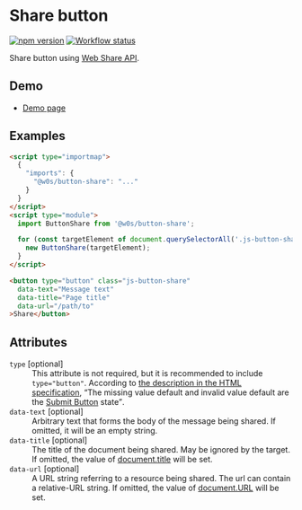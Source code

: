 # Share button

[![npm version](https://badge.fury.io/js/%40w0s%2Fbutton-share.svg)](https://www.npmjs.com/package/@w0s/button-share)
[![Workflow status](https://github.com/SaekiTominaga/frontend/actions/workflows/button-share.yml/badge.svg)](https://github.com/SaekiTominaga/frontend/actions/workflows/button-share.yml)

Share button using [Web Share API](https://www.w3.org/TR/web-share/).

## Demo

- [Demo page](https://saekitominaga.github.io/frontend/packages/button-share/demo/)

## Examples

```HTML
<script type="importmap">
  {
    "imports": {
      "@w0s/button-share": "..."
    }
  }
</script>
<script type="module">
  import ButtonShare from '@w0s/button-share';

  for (const targetElement of document.querySelectorAll('.js-button-share')) {
    new ButtonShare(targetElement);
  }
</script>

<button type="button" class="js-button-share"
  data-text="Message text"
  data-title="Page title"
  data-url="/path/to"
>Share</button>
```

## Attributes

<dl>
<dt><code>type</code> [optional]</dt>
<dd>This attribute is not required, but it is recommended to include <code>type="button"</code>. According to <a href="https://html.spec.whatwg.org/multipage/form-elements.html#attr-button-type">the description in the HTML specification</a>, <q cite="https://html.spec.whatwg.org/multipage/form-elements.html#attr-button-type">The missing value default and invalid value default are the <a href="https://html.spec.whatwg.org/multipage/form-elements.html#attr-button-type-submit-state">Submit Button</a> state</q>.</dd>
<dt><code>data-text</code> [optional]</dt>
<dd>Arbitrary text that forms the body of the message being shared. If omitted, it will be an empty string.</dd>
<dt><code>data-title</code> [optional]</dt>
<dd>The title of the document being shared. May be ignored by the target. If omitted, the value of <a href="https://developer.mozilla.org/en-US/docs/Web/API/Document/title">document.title</a> will be set.</dd>
<dt><code>data-url</code> [optional]</dt>
<dd>A URL string referring to a resource being shared. The url can contain a relative-URL string. If omitted, the value of <a href="https://developer.mozilla.org/en-US/docs/Web/API/Document/URL">document.URL</a> will be set.</dd>
</dl>

